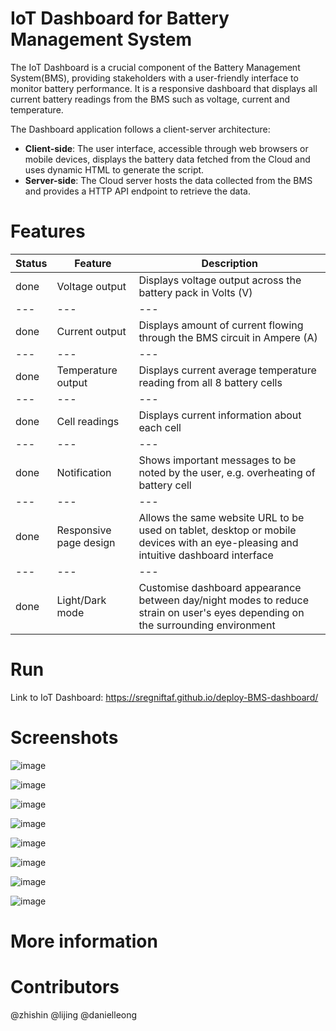 # IoT Dashboard for Battery Management System
The IoT Dashboard is a crucial component of the Battery Management System(BMS), providing stakeholders with a user-friendly interface to monitor battery performance. It is a responsive dashboard that displays all current battery readings from the BMS such as voltage, current and temperature.

The Dashboard application follows a client-server architecture:
- **Client-side**: The user interface, accessible through web browsers or mobile devices, displays the battery data fetched from the Cloud and uses dynamic HTML to generate the script.
- **Server-side**: The Cloud server hosts the data collected from the BMS and provides a HTTP API endpoint to retrieve the data.


# Features
Status | Feature | Description
--- | --- | ---
done | Voltage output | Displays voltage output across the battery pack in Volts (V)
--- | --- | ---
done | Current output | Displays amount of current flowing through the BMS circuit in Ampere (A)
--- | --- | ---
done | Temperature output | Displays current average temperature reading from all 8 battery cells
--- | --- | ---
done | Cell readings | Displays current information about each cell
--- | --- | ---
done | Notification | Shows important messages to be noted by the user, e.g. overheating of battery cell
--- | --- | ---
done | Responsive page design | Allows the same website URL to be used on tablet, desktop or mobile devices with an eye-pleasing and intuitive dashboard interface
--- | --- | ---
done | Light/Dark mode | Customise dashboard appearance between day/night modes to reduce strain on user's eyes depending on the surrounding environment

# Run
Link to IoT Dashboard: https://sregniftaf.github.io/deploy-BMS-dashboard/

# Screenshots
![image](https://github.com/sregniftaF/deploy-BMS-dashboard/assets/133233810/f94833b4-e238-4ebd-91a3-e65c1cbd7900)

![image](https://github.com/sregniftaF/deploy-BMS-dashboard/assets/133233810/85e91c55-70d3-4ceb-b146-47b51c6ddfa0)

![image](https://github.com/sregniftaF/deploy-BMS-dashboard/assets/133233810/cf1ebe9f-d742-41a1-aeda-4a28058b4696)

![image](https://github.com/sregniftaF/deploy-BMS-dashboard/assets/133233810/35ef1753-ece4-47fc-911a-94604927d30c)

![image](https://github.com/sregniftaF/deploy-BMS-dashboard/assets/133233810/8baaeb64-f1f2-4296-9fcb-eccaab6ff05b)

![image](https://github.com/sregniftaF/deploy-BMS-dashboard/assets/133233810/05bf1557-3ef7-455f-a8d6-5032fba010ba)

![image](https://github.com/sregniftaF/deploy-BMS-dashboard/assets/133233810/9dc10a92-9426-430c-a7e3-5a456388e43a)

![image](https://github.com/sregniftaF/deploy-BMS-dashboard/assets/133233810/f7c38f71-59ec-4d28-ba80-aa0ced59a8a4)

# More information

# Contributors
@zhishin 
@lijing
@danielleong
